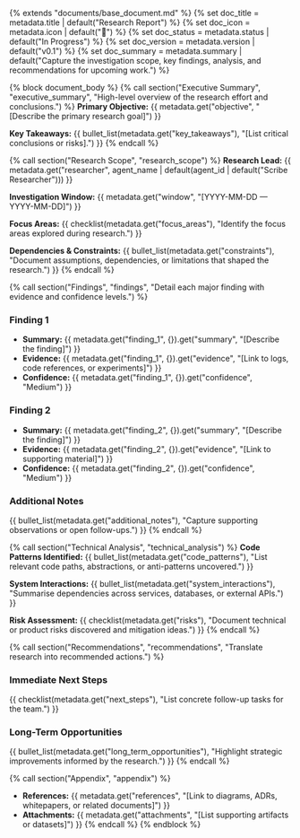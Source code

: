 {% extends "documents/base_document.md" %}
{% set doc_title = metadata.title | default("Research Report") %}
{% set doc_icon = metadata.icon | default("🔬") %}
{% set doc_status = metadata.status | default("In Progress") %}
{% set doc_version = metadata.version | default("v0.1") %}
{% set doc_summary = metadata.summary | default("Capture the investigation scope, key findings, analysis, and recommendations for upcoming work.") %}

{% block document_body %}
{% call section("Executive Summary", "executive_summary", "High-level overview of the research effort and conclusions.") %}
**Primary Objective:** {{ metadata.get("objective", "[Describe the primary research goal]") }}

**Key Takeaways:**
{{ bullet_list(metadata.get("key_takeaways"), "[List critical conclusions or risks].") }}
{% endcall %}

{% call section("Research Scope", "research_scope") %}
**Research Lead:** {{ metadata.get("researcher", agent_name | default(agent_id | default("Scribe Researcher"))) }}

**Investigation Window:** {{ metadata.get("window", "[YYYY-MM-DD — YYYY-MM-DD]") }}

**Focus Areas:**
{{ checklist(metadata.get("focus_areas"), "Identify the focus areas explored during research.") }}

**Dependencies & Constraints:**
{{ bullet_list(metadata.get("constraints"), "Document assumptions, dependencies, or limitations that shaped the research.") }}
{% endcall %}

{% call section("Findings", "findings", "Detail each major finding with evidence and confidence levels.") %}
### Finding 1
- **Summary:** {{ metadata.get("finding_1", {}).get("summary", "[Describe the finding]") }}
- **Evidence:** {{ metadata.get("finding_1", {}).get("evidence", "[Link to logs, code references, or experiments]") }}
- **Confidence:** {{ metadata.get("finding_1", {}).get("confidence", "Medium") }}

### Finding 2
- **Summary:** {{ metadata.get("finding_2", {}).get("summary", "[Describe the finding]") }}
- **Evidence:** {{ metadata.get("finding_2", {}).get("evidence", "[Link to supporting material]") }}
- **Confidence:** {{ metadata.get("finding_2", {}).get("confidence", "Medium") }}

### Additional Notes
{{ bullet_list(metadata.get("additional_notes"), "Capture supporting observations or open follow-ups.") }}
{% endcall %}

{% call section("Technical Analysis", "technical_analysis") %}
**Code Patterns Identified:**
{{ bullet_list(metadata.get("code_patterns"), "List relevant code paths, abstractions, or anti-patterns uncovered.") }}

**System Interactions:**
{{ bullet_list(metadata.get("system_interactions"), "Summarise dependencies across services, databases, or external APIs.") }}

**Risk Assessment:**
{{ checklist(metadata.get("risks"), "Document technical or product risks discovered and mitigation ideas.") }}
{% endcall %}

{% call section("Recommendations", "recommendations", "Translate research into recommended actions.") %}
### Immediate Next Steps
{{ checklist(metadata.get("next_steps"), "List concrete follow-up tasks for the team.") }}

### Long-Term Opportunities
{{ bullet_list(metadata.get("long_term_opportunities"), "Highlight strategic improvements informed by the research.") }}
{% endcall %}

{% call section("Appendix", "appendix") %}
- **References:** {{ metadata.get("references", "[Link to diagrams, ADRs, whitepapers, or related documents]") }}
- **Attachments:** {{ metadata.get("attachments", "[List supporting artifacts or datasets]") }}
{% endcall %}
{% endblock %}
